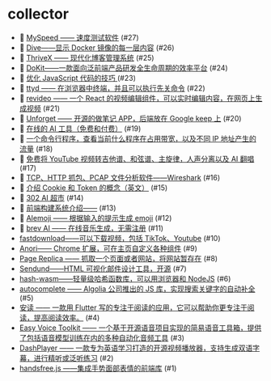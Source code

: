 # collector
- 🎅 [MySpeed —— 速度测试软件](https://github.com/dengaye/collector/issues/27) (#27)
- 🎅 [Dive——显示 Docker 镜像的每一层内容](https://github.com/dengaye/collector/issues/26) (#26)
- 🎅 [ThriveX —— 现代化博客管理系统](https://github.com/dengaye/collector/issues/25) (#25)
- 🎅 [DoKit——一款面向泛前端产品研发全生命周期的效率平台](https://github.com/dengaye/collector/issues/24) (#24)
- 🍃 [优化 JavaScript 代码的技巧 ](https://github.com/dengaye/collector/issues/23) (#23)
- 🎅 [ttyd —— 在浏览器中终端，并且可以执行先关命令](https://github.com/dengaye/collector/issues/22) (#22)
- 🎅 [revideo —— 一个 React 的视频编辑组件，可以实时编辑内容，在网页上生成视频](https://github.com/dengaye/collector/issues/21) (#21)
- 🎅 [Unforget —— 开源的做笔记 APP，后端放在 Google keep 上](https://github.com/dengaye/collector/issues/20) (#20)
- 🎅 [在线的 AI 工具（免费和付费）](https://github.com/dengaye/collector/issues/19) (#19)
- 🎅 [一个命令行程序，查看当前什么程序在占用带宽，以及不同 IP 地址产生的流量](https://github.com/dengaye/collector/issues/18) (#18)
- 🎅 [免费将 YouTube 视频转吉他谱、和弦谱、主旋律，人声分离以及 AI 翻唱](https://github.com/dengaye/collector/issues/17) (#17)
- 🎅 [TCP、HTTP 抓包、PCAP 文件分析软件——Wireshark](https://github.com/dengaye/collector/issues/16) (#16)
- 👯 [介绍 Cookie 和 Token 的概念（英文）](https://github.com/dengaye/collector/issues/15) (#15)
- 🎅 [302 AI 超市](https://github.com/dengaye/collector/issues/14) (#14)
- 👯 [前端构建系统介绍——](https://github.com/dengaye/collector/issues/13) (#13)
- 🎅 [AIemoji —— 根据输入的提示生成 emoji](https://github.com/dengaye/collector/issues/12) (#12)
- 🎅 [brev AI —— 在线音乐生成，无需注册](https://github.com/dengaye/collector/issues/11) (#11)
-  [fastdownload——可以下载视频，包括 TikTok、Youtube](https://github.com/dengaye/collector/issues/10) (#10)
-  [Anori—— Chrome 扩展，可在主页自定义各种组件](https://github.com/dengaye/collector/issues/9) (#9)
-  [Page Replica —— 抓取一个页面或者网站，将网站暂存在](https://github.com/dengaye/collector/issues/8) (#8)
-  [Sendund——HTML 可视化邮件设计工具，开源](https://github.com/dengaye/collector/issues/7) (#7)
-  [hash-wasm——轻量级哈希函数库，可以用浏览器和 NodeJS](https://github.com/dengaye/collector/issues/6) (#6)
-  [autocomplete —— Algolia 公司推出的 JS 库，实现搜索关键字的自动补全](https://github.com/dengaye/collector/issues/5) (#5)
-  [安读 —— 一款用  Flutter 写的专注于阅读的应用，它可以帮助你更专注于阅读，提高阅读效率。](https://github.com/dengaye/collector/issues/4) (#4)
-  [Easy Voice Toolkit —— 一个基于开源语音项目实现的简易语音工具箱，提供了包括语音模型训练在内的多种自动化音频工具](https://github.com/dengaye/collector/issues/3) (#3)
-  [DashPlayer —— 一款专为英语学习打造的开源视频播放器，支持生成双语字幕，进行精听或泛听练习](https://github.com/dengaye/collector/issues/2) (#2)
-  [handsfree.js ——集成手势面部表情的前端库](https://github.com/dengaye/collector/issues/1) (#1)
